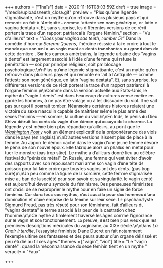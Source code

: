 +++
authors = ["Thaïs"]
date = 2020-11-16T08:03:59Z
draft = true
image = "/media/uploads/teeth_close.gif"
preview = "Plus qu’une légende stigmatisante, c’est un mythe qu’on retrouve dans plusieurs pays et qui remonte en fait à l’Antiquité - comme l’atteste son nom générique, en latin « vagina dentata ». Et, sans surprise, les différentes versions de ce récit portent la trace d’un rapport patriarcal à l’organe féminin."
section = "Vu d'ailleurs"
text = "_\"Does your vagina has teeth, number 5?\"_ Dans la comédie d'horreur _Scream Queens_, l'héroïne réussie à faire croire à tout le monde que son ami a un vagin muni de dents tranchantes, au grand dam de cette dernière . Sur les campus américains, la légende urbaine des \"vagins à dents\" est largement associé à l’idée d’une femme qui refuse la pénétration — soit par principe religieux, soit par blocage psychologique.\n\nPlus qu’une légende stigmatisante, c’est un mythe qu’on retrouve dans plusieurs pays et qui remonte en fait à l’Antiquité — comme l’atteste son nom générique, en latin \"vagina dentata\". Et, sans surprise, les différentes versions de ce récit portent la trace d’un rapport patriarcal à l’organe féminin.\n\nComme dans la version actuelle aux États-Unis, le mythe du \"vagin à dents\" est dans beaucoup de cultures censé mettre en garde les hommes, à ne pas être volage ou à les dissuader du viol. Il ne sait pas sur quoi il pourrait tomber. Néanmoins certaines histoires relatent une victoire du sexe masculin capable de maîtriser même le plus armé des sexes féminins — en somme, la culture du viol.\n\nEn Inde, le pénis du Dieu Shiva détruit les dents du vagin d’un démon qui essaye de le charmer. La légende y est même bien plus répandue qu’ailleurs, au point que le [_Washington Post_ ]( \"https://www.washingtonpost.com/posteverything/wp/2014/06/16/the-stories-men-tell-to-convince-themselves-that-rape-is-okay/\")y voit un élément explicatif de la prépondérance des viols dans le pays (en anglais).\n\nD’autres versions laissent plus de place à la femme. Au Japon, le démon caché dans le vagin d’une jeune femme dévore le pénis de son nouvel époux. Elle fabrique alors un phallus en métal pour tuer le monstre (pas trop sûre). Le mythe a d’ailleurs donné lieu au célèbre festival du \"pénis de métal\". En Russie, une femme qui veut éviter d’avoir des rapports avec son repoussant mari arme son vagin d’une tête de poisson pour lui faire croire que tous les vagins ont des dents. (pas trop sûre)\n\nUn peu comme la figure de la sorcière, cette femme stigmatisée mise au ban de la société pour son savoir et sa singularité, le vagin denté est aujourd'hui devenu symbole du féminisme. Des penseuses féministes ont choisi de se réaproprier le mythe pour en faire un signe de force féminine. Car dans tous ces mythes, c’est aussi la peur des hommes d’une domination et d’une emprise de la femme sur leur sexe. Le psychanalyste Sigmund Freud, pas très réputé pour son féminisme, fait d’ailleurs du \"vagina dentata\" le terme associé à la peur de la castration chez l’homme.\n\nCe mythe a finalement traversé les âges comme l’ignorance sur le vagin et son fonctionnement. La preuve, il est bien plus vieux que les premières descriptions médicales du vaginisme, au XIXe siècle.\n\nDans _La Chair interdite_, l’essayiste féministe Diane Ducret en fait notamment l’exemple ultime des fantasmes et des peurs autour d’un organe délaissé et peu étudié au fil des âges."
themes = ["vagin", "viol"]
title = "Le \"vagin denté\" : quand la méconnaissance du sexe féminin tient en un mythe "
veracity = "Faux"

+++
